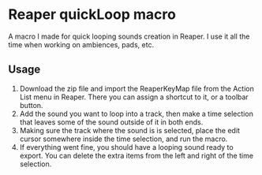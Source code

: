 # Reaper quickLoop macro

A macro I made for quick looping sounds creation in Reaper. I use it all the time when working on ambiences, pads, etc.

## Usage

1. Download the zip file and import the ReaperKeyMap file from the Action List menu in Reaper. There you can assign a shortcut to it, or a toolbar button.
2. Add the sound you want to loop into a track, then make a time selection that leaves some of the sound outside of it in both ends.
3. Making sure the track where the sound is is selected, place the edit cursor somewhere inside the time selection, and run the macro.
4. If everything went fine, you should have a looping sound ready to export. You can delete the extra items from the left and right of the time selection.

